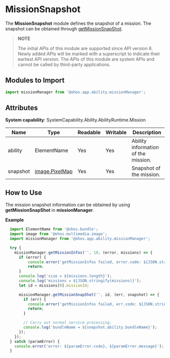 # MissionSnapshot

The **MissionSnapshot** module defines the snapshot of a mission. The snapshot can be obtained through [getMissionSnapShot](js-apis-app-ability-missionManager.md#missionmanagergetmissionsnapshot).

> **NOTE**
> 
> The initial APIs of this module are supported since API version 8. Newly added APIs will be marked with a superscript to indicate their earliest API version.
> The APIs of this module are system APIs and cannot be called by third-party applications.

## Modules to Import

```ts
import missionManager from '@ohos.app.ability.missionManager';
```

## Attributes

**System capability**: SystemCapability.Ability.AbilityRuntime.Mission

| Name| Type| Readable| Writable| Description|
| -------- | -------- | -------- | -------- | -------- |
| ability | ElementName | Yes| Yes| Ability information of the mission.|
| snapshot | [image.PixelMap](js-apis-image.md) | Yes| Yes| Snapshot of the mission.|

## How to Use

The mission snapshot information can be obtained by using **getMissionSnapShot** in **missionManager**.

**Example**
```ts
  import ElementName from '@ohos.bundle';
  import image from '@ohos.multimedia.image';
  import missionManager from '@ohos.app.ability.missionManager';

  try {
    missionManager.getMissionInfos('', 10, (error, missions) => {
      if (error) {
          console.error('getMissionInfos failed, error.code: ${JSON.stringify(error.code)}, error.message: ${JSON.stringify(error.message)}');
          return;
      }
      console.log('size = ${missions.length}');
      console.log('missions = ${JSON.stringify(missions)}');
      let id = missions[0].missionId;

      missionManager.getMissionSnapShot('', id, (err, snapshot) => {
        if (err) {
          console.error('getMissionInfos failed, err.code: ${JSON.stringify(err.code)}, err.message: ${JSON.stringify(err.message)}');
          return;
        }

        // Carry out normal service processing.
        console.log('bundleName = ${snapshot.ability.bundleName}');
      });
    });
  } catch (paramError) {
    console.error('error: ${paramError.code}, ${paramError.message}');
  }
```
